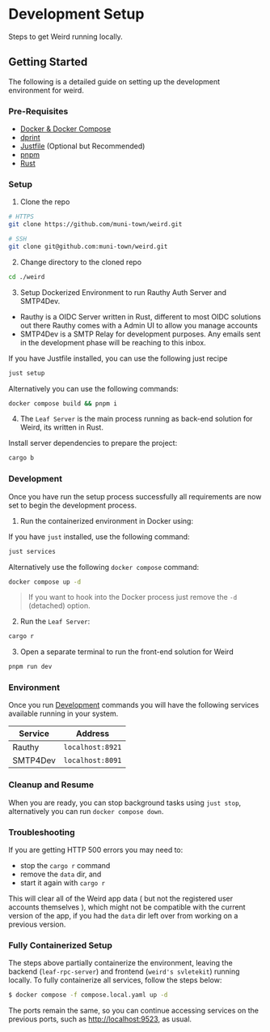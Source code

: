 # Development Setup

Steps to get Weird running locally.

## Getting Started

The following is a detailed guide on setting up the development environment for weird.

### Pre-Requisites

- [Docker & Docker Compose](https://docs.docker.com/engine/install/)
- [dprint](https://dprint.dev/install/)
- [Justfile](https://github.com/casey/just) (Optional but Recommended)
- [pnpm](https://pnpm.io/installation)
- [Rust](https://rustup.rs)

### Setup

1. Clone the repo

```bash
# HTTPS
git clone https://github.com/muni-town/weird.git
```

```bash
# SSH
git clone git@github.com:muni-town/weird.git
```

2. Change directory to the cloned repo

```bash
cd ./weird
```

3. Setup Dockerized Environment to run Rauthy Auth Server and SMTP4Dev.

- Rauthy is a OIDC Server written in Rust, different to most OIDC solutions out there Rauthy comes with a Admin UI to allow you manage accounts
- SMTP4Dev is a SMTP Relay for development purposes. Any emails sent in the development phase will be reaching to this inbox.

If you have Justfile installed, you can use the following just recipe

```bash
just setup
```

Alternatively you can use the following commands:

```bash
docker compose build && pnpm i
```

4. The `Leaf Server` is the main process running as back-end solution for Weird, its written in Rust.

Install server dependencies to prepare the project:

```bash
cargo b
```

### Development

Once you have run the setup process successfully all requirements are now set to begin the development process.

1. Run the containerized environment in Docker using:

If you have `just` installed, use the following command:

```bash
just services
```

Alternatively use the following `docker compose` command:

```bash
docker compose up -d
```

> If you want to hook into the Docker process just remove the `-d` (detached) option.

2. Run the `Leaf Server`:

```bash
cargo r
```

3. Open a separate terminal to run the front-end solution for Weird

```bash
pnpm run dev
```

### Environment

Once you run [Development](#development) commands you will have the following services available running in your system.

| Service  | Address          |
| -------- | ---------------- |
| Rauthy   | `localhost:8921` |
| SMTP4Dev | `localhost:8091` |

### Cleanup and Resume

When you are ready, you can stop background tasks using `just stop`, alternatively you can run `docker compose down`.

### Troubleshooting

If you are getting HTTP 500 errors you may need to:

- stop the `cargo r` command
- remove the `data` dir, and
- start it again with `cargo r`

This will clear all of the Weird app data ( but not the registered user accounts themselves ), which might not be compatible with the current version of the app, if you had the `data` dir left over from working on a previous version.

### Fully Containerized Setup

The steps above partially containerize the environment, leaving the backend (`leaf-rpc-server`) and frontend (`weird's svletekit`) running locally.
To fully containerize all services, follow the steps below:

```bash
$ docker compose -f compose.local.yaml up -d
```

The ports remain the same, so you can continue accessing services on the previous ports, such as <http://localhost:9523>, as usual.
